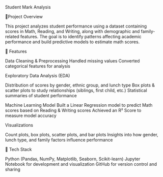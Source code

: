 Student Mark Analysis

🔹Project Overview

This project analyzes student performance using a dataset containing scores in Math, Reading, and Writing, along with demographic and family-related features. The goal is to identify patterns affecting academic performance and build predictive models to estimate math scores.

🔹 Features

Data Cleaning & Preprocessing
Handled missing values
Converted categorical features for analysis

Exploratory Data Analysis (EDA)

Distribution of scores by gender, ethnic group, and lunch type
Box plots & scatter plots to study relationships (siblings, first child, etc.)
Statistical summaries of student performance

Machine Learning Model
Built a Linear Regression model to predict Math scores based on Reading & Writing scores
Achieved an R² Score to measure model accuracy

Visualizations

Count plots, box plots, scatter plots, and bar plots
Insights into how gender, lunch type, and family factors influence performance

🔹 Tech Stack

Python (Pandas, NumPy, Matplotlib, Seaborn, Scikit-learn)
Jupyter Notebook for development and visualization
GitHub for version control and sharing
